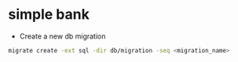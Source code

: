 # simple bank

- Create a new db migration
```bash
migrate create -ext sql -dir db/migration -seq <migration_name>
```
